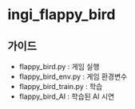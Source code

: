# ingi_flappy_bird

## 가이드
- flappy_bird.py : 게임 실행
- flappy_bird_env.py : 게임 환경변수
- flappy_bird_train.py : 학습
- flappy_bird_AI : 학습된 AI 시연
